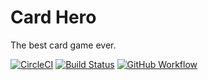 # Card Hero

The best card game ever.


[![CircleCI](https://circleci.com/gh/kwokkan/card-hero.svg?style=svg)](https://circleci.com/gh/kwokkan/card-hero)
[![Build Status](https://travis-ci.com/kwokkan/card-hero.svg?branch=master)](https://travis-ci.com/kwokkan/card-hero)
[![GitHub Workflow](https://github.com/kwokkan/card-hero/workflows/.NET%20Core/badge.svg)](https://github.com/kwokkan/card-hero/actions?query=workflow%3A%22.NET+Core%22)
